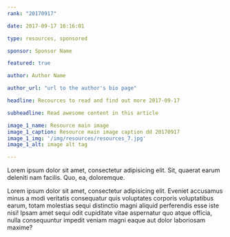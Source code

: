 ```yaml
---
rank: "20170917"

date: 2017-09-17 16:16:01

type: resources, sponsored

sponsor: Sponsor Name

featured: true

author: Author Name

author_url: "url to the author's bio page"

headline: Recources to read and find out more 2017-09-17

subheadline: Read awesome content in this article

image_1_name: Resource main image
image_1_caption: Resource main image caption dd 20170917
image_1_img: '/img/resources/resources_7.jpg'
image_1_alt: image alt tag

---
```


Lorem ipsum dolor sit amet, consectetur adipisicing elit. Sit, quaerat earum deleniti nam facilis. Quo, ea, doloremque.
<!--more-->
Lorem ipsum dolor sit amet, consectetur adipisicing elit. Eveniet accusamus minus a modi veritatis consequatur quis voluptates corporis voluptatibus earum, totam molestias sequi distinctio magni aliquid perferendis esse iste nisi! Ipsam amet sequi odit cupiditate vitae aspernatur quo atque officia, nulla consequuntur impedit veniam magni eaque aut dolor laboriosam maxime?